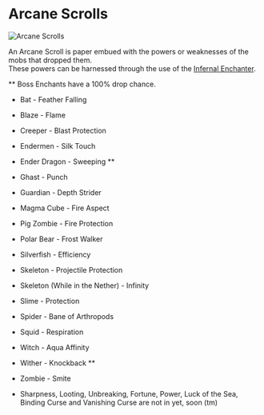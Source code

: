 # Arcane Scrolls
![Arcane Scrolls](item:betterwithmods:arcane_scroll)

An Arcane Scroll is paper embued with the powers or weaknesses of the mobs that dropped them.    
These powers can be harnessed through the use of the [Infernal Enchanter](../blocks/infernal_enchanter.md).

** Boss Enchants have a 100% drop chance.

* Bat - Feather Falling

* Blaze - Flame

* Creeper - Blast Protection

* Endermen - Silk Touch

* Ender Dragon - Sweeping **

* Ghast - Punch

* Guardian - Depth Strider

* Magma Cube - Fire Aspect

* Pig Zombie - Fire Protection 

* Polar Bear - Frost Walker

* Silverfish - Efficiency

* Skeleton - Projectile Protection

* Skeleton (While in the Nether) - Infinity

* Slime - Protection

* Spider - Bane of Arthropods

* Squid - Respiration

* Witch - Aqua Affinity

* Wither - Knockback **

* Zombie - Smite

* Sharpness, Looting, Unbreaking, Fortune, Power, Luck of the Sea, Binding Curse and Vanishing Curse are not in yet, soon (tm)  
